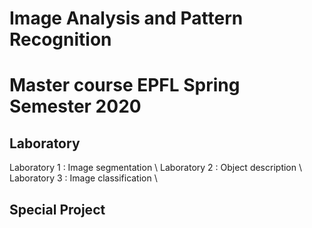 # Image Analysis and Pattern Recognition 

# Master course EPFL Spring Semester 2020

## Laboratory
Laboratory 1 : Image segmentation \\
Laboratory 2 : Object description \\
Laboratory 3 : Image classification \\

## Special Project



